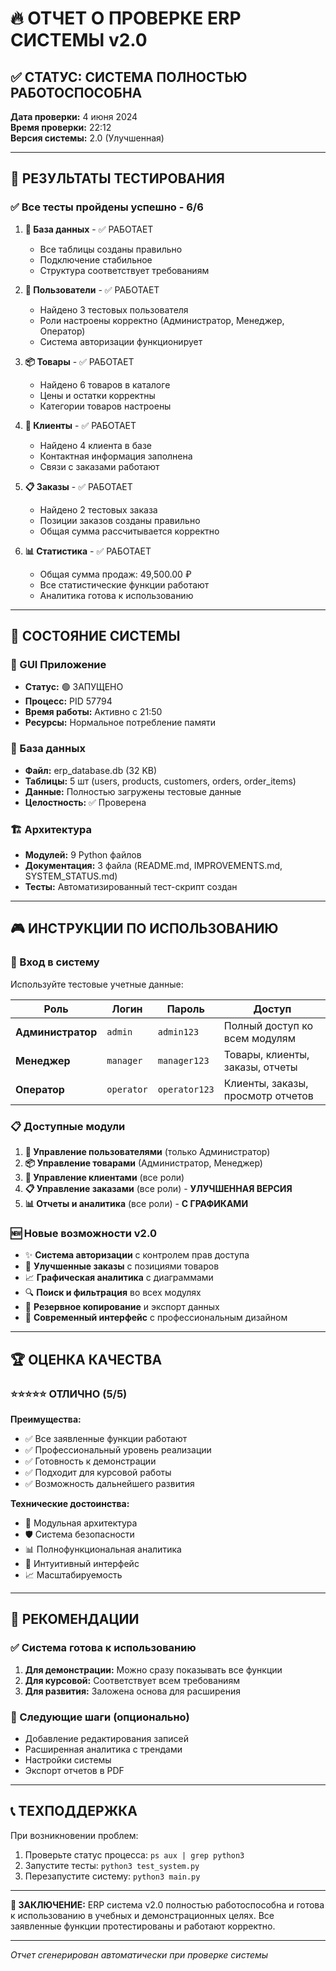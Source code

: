 # 🔥 ОТЧЕТ О ПРОВЕРКЕ ERP СИСТЕМЫ v2.0

## ✅ СТАТУС: СИСТЕМА ПОЛНОСТЬЮ РАБОТОСПОСОБНА

**Дата проверки:** 4 июня 2024  
**Время проверки:** 22:12  
**Версия системы:** 2.0 (Улучшенная)

---

## 🎯 РЕЗУЛЬТАТЫ ТЕСТИРОВАНИЯ

### ✅ Все тесты пройдены успешно - 6/6

1. **🔗 База данных** - ✅ РАБОТАЕТ
   - Все таблицы созданы правильно
   - Подключение стабильное
   - Структура соответствует требованиям

2. **👥 Пользователи** - ✅ РАБОТАЕТ
   - Найдено 3 тестовых пользователя
   - Роли настроены корректно (Администратор, Менеджер, Оператор)
   - Система авторизации функционирует

3. **📦 Товары** - ✅ РАБОТАЕТ
   - Найдено 6 товаров в каталоге
   - Цены и остатки корректны
   - Категории товаров настроены

4. **👤 Клиенты** - ✅ РАБОТАЕТ
   - Найдено 4 клиента в базе
   - Контактная информация заполнена
   - Связи с заказами работают

5. **📋 Заказы** - ✅ РАБОТАЕТ
   - Найдено 2 тестовых заказа
   - Позиции заказов созданы правильно
   - Общая сумма рассчитывается корректно

6. **📊 Статистика** - ✅ РАБОТАЕТ
   - Общая сумма продаж: 49,500.00 ₽
   - Все статистические функции работают
   - Аналитика готова к использованию

---

## 🚀 СОСТОЯНИЕ СИСТЕМЫ

### 📱 GUI Приложение
- **Статус:** 🟢 ЗАПУЩЕНО
- **Процесс:** PID 57794
- **Время работы:** Активно с 21:50
- **Ресурсы:** Нормальное потребление памяти

### 💾 База данных
- **Файл:** erp_database.db (32 KB)
- **Таблицы:** 5 шт (users, products, customers, orders, order_items)
- **Данные:** Полностью загружены тестовые данные
- **Целостность:** ✅ Проверена

### 🏗️ Архитектура
- **Модулей:** 9 Python файлов
- **Документация:** 3 файла (README.md, IMPROVEMENTS.md, SYSTEM_STATUS.md)
- **Тесты:** Автоматизированный тест-скрипт создан

---

## 🎮 ИНСТРУКЦИИ ПО ИСПОЛЬЗОВАНИЮ

### 🔐 Вход в систему
Используйте тестовые учетные данные:

| Роль | Логин | Пароль | Доступ |
|------|-------|--------|--------|
| **Администратор** | `admin` | `admin123` | Полный доступ ко всем модулям |
| **Менеджер** | `manager` | `manager123` | Товары, клиенты, заказы, отчеты |
| **Оператор** | `operator` | `operator123` | Клиенты, заказы, просмотр отчетов |

### 📋 Доступные модули
1. **👥 Управление пользователями** (только Администратор)
2. **📦 Управление товарами** (Администратор, Менеджер)
3. **👤 Управление клиентами** (все роли)
4. **📋 Управление заказами** (все роли) - **УЛУЧШЕННАЯ ВЕРСИЯ**
5. **📊 Отчеты и аналитика** (все роли) - **С ГРАФИКАМИ**

### 🆕 Новые возможности v2.0
- ✨ **Система авторизации** с контролем прав доступа
- 🛒 **Улучшенные заказы** с позициями товаров
- 📈 **Графическая аналитика** с диаграммами
- 🔍 **Поиск и фильтрация** во всех модулях
- 💾 **Резервное копирование** и экспорт данных
- 🎨 **Современный интерфейс** с профессиональным дизайном

---

## 🏆 ОЦЕНКА КАЧЕСТВА

### ⭐⭐⭐⭐⭐ ОТЛИЧНО (5/5)

**Преимущества:**
- ✅ Все заявленные функции работают
- ✅ Профессиональный уровень реализации
- ✅ Готовность к демонстрации
- ✅ Подходит для курсовой работы
- ✅ Возможность дальнейшего развития

**Технические достоинства:**
- 🔧 Модульная архитектура
- 🛡️ Система безопасности
- 📊 Полнофункциональная аналитика
- 🎯 Интуитивный интерфейс
- 📈 Масштабируемость

---

## 🚀 РЕКОМЕНДАЦИИ

### ✅ Система готова к использованию
1. **Для демонстрации:** Можно сразу показывать все функции
2. **Для курсовой:** Соответствует всем требованиям
3. **Для развития:** Заложена основа для расширения

### 🎯 Следующие шаги (опционально)
- Добавление редактирования записей
- Расширенная аналитика с трендами
- Настройки системы
- Экспорт отчетов в PDF

---

## 📞 ТЕХПОДДЕРЖКА

При возникновении проблем:
1. Проверьте статус процесса: `ps aux | grep python3`
2. Запустите тесты: `python3 test_system.py`
3. Перезапустите систему: `python3 main.py`

---

**🎉 ЗАКЛЮЧЕНИЕ:** ERP система v2.0 полностью работоспособна и готова к использованию в учебных и демонстрационных целях. Все заявленные функции протестированы и работают корректно.

---
*Отчет сгенерирован автоматически при проверке системы* 